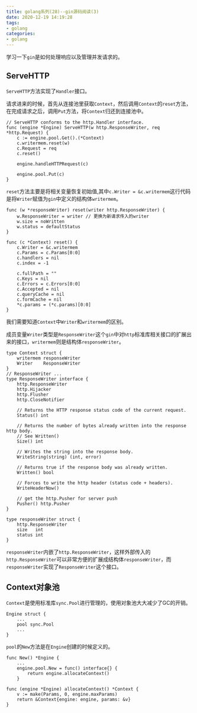 ```yaml
---
title: golang系列(28)--gin源码阅读(3)
date: 2020-12-19 14:19:28
tags:
- golang
categories:
- golang
---
```


学习一下`gin`是如何处理响应以及管理并发请求的。

<!-- more -->

## ServeHTTP

`ServeHTTP`方法实现了`Handler`接口。

请求进来的时候，首先从连接池里获取`Context`，然后调用`Context`的`reset`方法，在完成请求之后，调用`Put`方法，将`Context`归还到连接池中。

```golang
// ServeHTTP conforms to the http.Handler interface.
func (engine *Engine) ServeHTTP(w http.ResponseWriter, req *http.Request) {
	c := engine.pool.Get().(*Context)
	c.writermem.reset(w)
	c.Request = req
	c.reset()

	engine.handleHTTPRequest(c)

	engine.pool.Put(c)
}
```

`reset`方法主要是将相关变量恢复初始值,其中`c.Writer = &c.writermem`这行代码是将`Writer`赋值为`gin`中定义的结构体`writermem`。

```golang
func (w *responseWriter) reset(writer http.ResponseWriter) {
	w.ResponseWriter = writer // 更换为新请求传入的writer
	w.size = noWritten
	w.status = defaultStatus
}

func (c *Context) reset() {
	c.Writer = &c.writermem 
	c.Params = c.Params[0:0]
	c.handlers = nil
	c.index = -1

	c.fullPath = ""
	c.Keys = nil
	c.Errors = c.Errors[0:0]
	c.Accepted = nil
	c.queryCache = nil
	c.formCache = nil
	*c.params = (*c.params)[0:0]
}
```

我们需要知道`Context`中`Writer`和`writermem`的区别。

成员变量`Writer`类型是`ResponseWriter`这个`gin`中对`http`标准库相关接口的扩展出来的接口，`writermem`则是结构体`responseWriter`。

```golang
type Context struct {
	writermem responseWriter
	Writer    ResponseWriter
}
// ResponseWriter ...
type ResponseWriter interface {
	http.ResponseWriter
	http.Hijacker
	http.Flusher
	http.CloseNotifier

	// Returns the HTTP response status code of the current request.
	Status() int

	// Returns the number of bytes already written into the response http body.
	// See Written()
	Size() int

	// Writes the string into the response body.
	WriteString(string) (int, error)

	// Returns true if the response body was already written.
	Written() bool

	// Forces to write the http header (status code + headers).
	WriteHeaderNow()

	// get the http.Pusher for server push
	Pusher() http.Pusher
}

type responseWriter struct {
	http.ResponseWriter
	size   int
	status int
}
```


`responseWriter`内嵌了`http.ResponseWriter`，这样外部传入的`http.ResponseWriter`可以非常方便的扩展成结构体`responseWriter`，而`responseWriter`实现了`ResponseWriter`这个接口。


## Context对象池

`Context`是使用标准库`sync.Pool`进行管理的，使用对象池大大减少了GC的开销。

```golang
Engine struct {
    ...
    pool sync.Pool
    ...
}
```

`pool`的`New`方法是在`Engine`创建的时候定义的。

```golang
func New() *Engine {
	...
	engine.pool.New = func() interface{} {
		return engine.allocateContext()
	}

func (engine *Engine) allocateContext() *Context {
	v := make(Params, 0, engine.maxParams)
	return &Context{engine: engine, params: &v}
}
```

